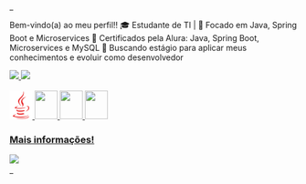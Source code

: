 _<p>
  Bem-vindo(a) ao meu perfil!!
🎓 Estudante de TI | 
🚀 Focado em Java, Spring Boot e Microservices
📜 Certificados pela Alura: Java, Spring Boot, Microservices e MySQL
🎯 Buscando estágio para aplicar meus conhecimentos e evoluir como desenvolvedor
</p>

<div>
  <a href="https://github.com/felipenewplayer">
   
  <img height="150em" src="https://github-readme-stats.vercel.app/api?username=felipenewplayer">
  <img height="150em" src="https://github-readme-stats.vercel.app/api/top-langs/?username=felipenewplayer">
</div>
<div style="display: inline_block">
  <br>
  <img  height="50" width="40" src="https://raw.githubusercontent.com/devicons/devicon/master/icons/java/java-plain.svg"> 
  <img  height="50" width="40" src="https://cdn.jsdelivr.net/gh/devicons/devicon@latest/icons/spring/spring-original-wordmark.svg" >        
  <img  height="50" width="40" src="https://cdn.jsdelivr.net/gh/devicons/devicon@latest/icons/mysql/mysql-original-wordmark.svg" >  
  <img  height="50" width="40" src="https://cdn.jsdelivr.net/gh/devicons/devicon@latest/icons/docker/docker-original-wordmark.svg" >
  <br>
</div>
 

 
  ### Mais informações!
 
<div> 
  <a href="https://www.linkedin.com/in/felipe-pereira-6a7828255/" target="_blank"><img src="https://img.shields.io/badge/-LinkedIn-%230077B5?style=for-the-badge&logo=linkedin&logoColor=white" target="_blank">
  </a> 
 </div>
_
